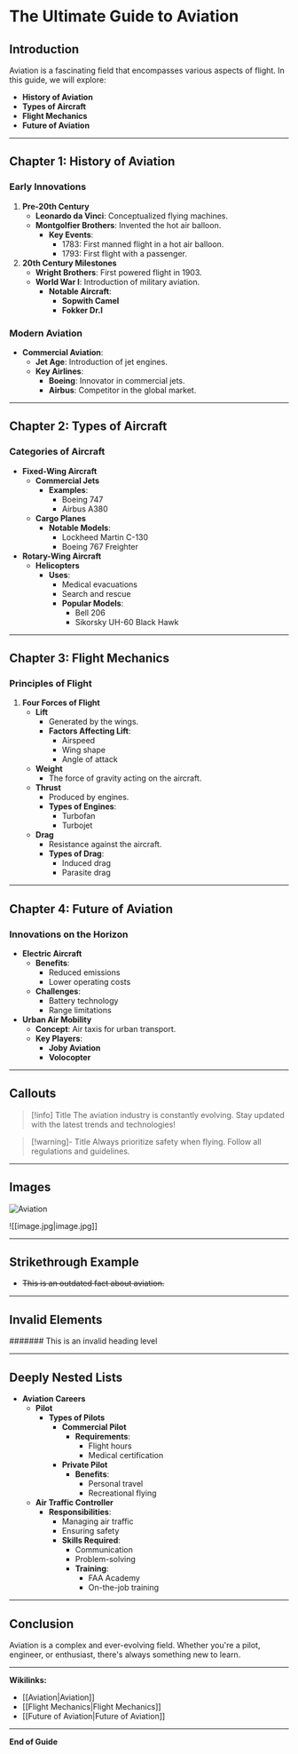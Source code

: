 # The Ultimate Guide to Aviation

## Introduction

Aviation is a fascinating field that encompasses various aspects of flight. In this guide, we will explore:

-   **History of Aviation**
-   **Types of Aircraft**
-   **Flight Mechanics**
-   **Future of Aviation**

---

## Chapter 1: History of Aviation

### Early Innovations

1. **Pre-20th Century**
    -   **Leonardo da Vinci**: Conceptualized flying machines.
    -   **Montgolfier Brothers**: Invented the hot air balloon.
        -   **Key Events**:
            -   1783: First manned flight in a hot air balloon.
            -   1793: First flight with a passenger.
2. **20th Century Milestones**
    -   **Wright Brothers**: First powered flight in 1903.
    -   **World War I**: Introduction of military aviation.
        -   **Notable Aircraft**:
            -   **Sopwith Camel**
            -   **Fokker Dr.I**

### Modern Aviation

-   **Commercial Aviation**:
    -   **Jet Age**: Introduction of jet engines.
    -   **Key Airlines**:
        -   **Boeing**: Innovator in commercial jets.
        -   **Airbus**: Competitor in the global market.

---

## Chapter 2: Types of Aircraft

### Categories of Aircraft

-   **Fixed-Wing Aircraft**
    -   **Commercial Jets**
        -   **Examples**:
            -   Boeing 747
            -   Airbus A380
    -   **Cargo Planes**
        -   **Notable Models**:
            -   Lockheed Martin C-130
            -   Boeing 767 Freighter
-   **Rotary-Wing Aircraft**
    -   **Helicopters**
        -   **Uses**:
            -   Medical evacuations
            -   Search and rescue
            -   **Popular Models**:
                -   Bell 206
                -   Sikorsky UH-60 Black Hawk

---

## Chapter 3: Flight Mechanics

### Principles of Flight

1. **Four Forces of Flight**
    -   **Lift**
        -   Generated by the wings.
        -   **Factors Affecting Lift**:
            -   Airspeed
            -   Wing shape
            -   Angle of attack
    -   **Weight**
        -   The force of gravity acting on the aircraft.
    -   **Thrust**
        -   Produced by engines.
        -   **Types of Engines**:
            -   Turbofan
            -   Turbojet
    -   **Drag**
        -   Resistance against the aircraft.
        -   **Types of Drag**:
            -   Induced drag
            -   Parasite drag

---

## Chapter 4: Future of Aviation

### Innovations on the Horizon

-   **Electric Aircraft**
    -   **Benefits**:
        -   Reduced emissions
        -   Lower operating costs
    -   **Challenges**:
        -   Battery technology
        -   Range limitations
-   **Urban Air Mobility**
    -   **Concept**: Air taxis for urban transport.
    -   **Key Players**:
        -   **Joby Aviation**
        -   **Volocopter**

---

## Callouts

> [!info] Title
> The aviation industry is constantly evolving. Stay updated with the latest trends and technologies!

> [!warning]- Title
> Always prioritize safety when flying. Follow all regulations and guidelines.

---

## Images

![Aviation](https://example.com/aviation.jpg)

![[image.jpg|image.jpg]]

---

## Strikethrough Example

-   ~~This is an outdated fact about aviation.~~

---

## Invalid Elements

####### This is an invalid heading level

---

## Deeply Nested Lists

-   **Aviation Careers**
    -   **Pilot**
        -   **Types of Pilots**
            -   **Commercial Pilot**
                -   **Requirements**:
                    -   Flight hours
                    -   Medical certification
            -   **Private Pilot**
                -   **Benefits**:
                    -   Personal travel
                    -   Recreational flying
    -   **Air Traffic Controller**
        -   **Responsibilities**:
            -   Managing air traffic
            -   Ensuring safety
            -   **Skills Required**:
                -   Communication
                -   Problem-solving
                -   **Training**:
                    -   FAA Academy
                    -   On-the-job training

---

## Conclusion

Aviation is a complex and ever-evolving field. Whether you're a pilot, engineer, or enthusiast, there's always something new to learn.

---

**Wikilinks:**

-   [[Aviation|Aviation]]
-   [[Flight Mechanics|Flight Mechanics]]
-   [[Future of Aviation|Future of Aviation]]

---

**End of Guide**
